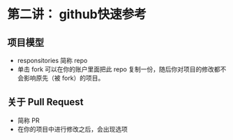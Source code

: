 # 第二讲： github快速参考

## 项目模型
- responsitories 简称 repo
- 单击 fork 可以在你的账户里面把此 repo 复制一份，随后你对项目的修改都不会影响原先（被 fork）的项目。

## 关于 Pull Request
- 简称 PR
- 在你的项目中进行修改之后，会出现选项
